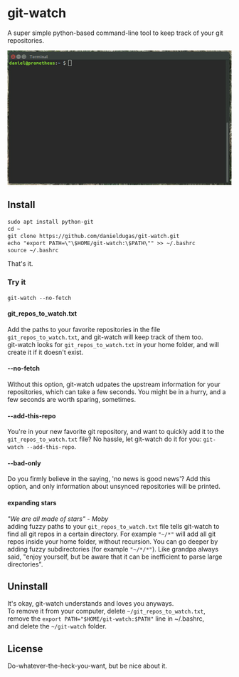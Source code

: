 # git-watch
A super simple python-based command-line tool to keep track of your git repositories.

[![Demo git-watch](https://raw.githubusercontent.com/danieldugas/git-watch/master/demo.gif)]()

## Install

```
sudo apt install python-git
cd ~
git clone https://github.com/danieldugas/git-watch.git
echo "export PATH=\"\$HOME/git-watch:\$PATH\"" >> ~/.bashrc
source ~/.bashrc
```
That's it.

### Try it
```
git-watch --no-fetch
```

#### git_repos_to_watch.txt
Add the paths to your favorite repositories in the file ```git_repos_to_watch.txt```, and git-watch will keep track of them too.  
git-watch looks for ```git_repos_to_watch.txt``` in your home folder, and will create it if it doesn't exist.

#### --no-fetch
Without this option, git-watch udpates the upstream information for your repositories, which can take a few seconds. You might be in a hurry, and a few seconds are worth sparing, sometimes.

#### --add-this-repo
You're in your new favorite git repository, and want to quickly add it to the ```git_repos_to_watch.txt``` file? No hassle, let git-watch do it for you: ```git-watch --add-this-repo```.

#### --bad-only
Do you firmly believe in the saying, 'no news is good news'? Add this option, and only information about unsynced repositories will be printed.

#### expanding stars
*"We are all made of stars" - Moby*  
adding fuzzy paths to your ```git_repos_to_watch.txt``` file tells git-watch to find all git repos in a certain directory.
For example ```"~/*"``` will add all git repos inside your home folder, without recursion.
You can go deeper by adding fuzzy subdirectories (for example ```"~/*/*"```).
Like grandpa always said, "enjoy yourself, but be aware that it can be inefficient to parse large directories".

## Uninstall

It's okay, git-watch understands and loves you anyways.  
To remove it from your computer, delete ```~/git_repos_to_watch.txt```,  
remove the ```export PATH="$HOME/git-watch:$PATH"``` line in ~/.bashrc,  
and delete the ```~/git-watch``` folder. 

## License

Do-whatever-the-heck-you-want, but be nice about it.
